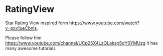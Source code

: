 # RatingView
Star Rating View  inspired form https://www.youtube.com/watch?v=pxx1ueCbnls.

Please follow him https://www.youtube.com/channel/UCp25X4LzOLaksp5qY0YMUzg it has many awesome tutorials
